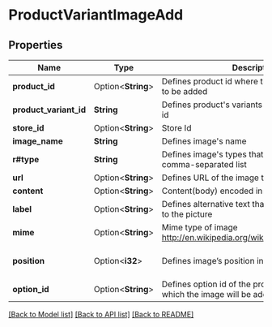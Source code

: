 # ProductVariantImageAdd

## Properties

Name | Type | Description | Notes
------------ | ------------- | ------------- | -------------
**product_id** | Option<**String**> | Defines product id where the variant image has to be added | [optional]
**product_variant_id** | **String** | Defines product's variants specified by variant id | 
**store_id** | Option<**String**> | Store Id | [optional]
**image_name** | **String** | Defines image's name | 
**r#type** | **String** | Defines image's types that are specified by comma-separated list | [default to Base]
**url** | Option<**String**> | Defines URL of the image that has to be added | [optional]
**content** | Option<**String**> | Content(body) encoded in base64 of image file | [optional]
**label** | Option<**String**> | Defines alternative text that has to be attached to the picture | [optional]
**mime** | Option<**String**> | Mime type of image http://en.wikipedia.org/wiki/Internet_media_type. | [optional]
**position** | Option<**i32**> | Defines image’s position in the list | [optional][default to 0]
**option_id** | Option<**String**> | Defines option id of the product variant for which the image will be added | [optional]

[[Back to Model list]](../README.md#documentation-for-models) [[Back to API list]](../README.md#documentation-for-api-endpoints) [[Back to README]](../README.md)



